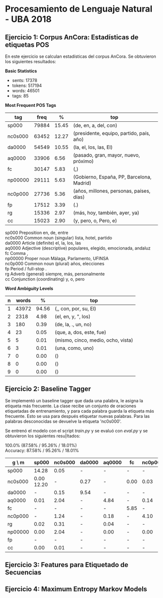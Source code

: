 Procesamiento de Lenguaje Natural - UBA 2018
============================================

Ejercicio 1: Corpus AnCora: Estadísticas de etiquetas POS
---------------------------------------------------------
En este ejercicio se calculan estadísticas del corpus AnCora. Se obtuvieron los siguientes resultados:

**Basic Statistics**
- sents: 17378
- tokens: 517194
- words: 46501
- tags: 85 

**Most Frequent POS Tags**

|tag	 |freq	|%     |top|
|---|---|---|---|
|sp000	 |79884	|15.45 |(de, en, a, del, con)|
|nc0s000 |63452	|12.27 |(presidente, equipo, partido, país, año)|
|da0000	 |54549	|10.55 |(la, el, los, las, El)|
|aq0000	 |33906	|6.56  |(pasado, gran, mayor, nuevo, próximo)|
|fc	 |30147	|5.83  |(,)|
|np00000 |29111	|5.63  |(Gobierno, España, PP, Barcelona, Madrid)||
|nc0p000 |27736	|5.36  |(años, millones, personas, países, días)
|fp	 |17512	|3.39  |(.)|
|rg	 |15336	|2.97  |(más, hoy, también, ayer, ya)|
|cc	 |15023	|2.90  |(y, pero, o, Pero, e)|

sp000	Preposition	en, de, entre<br>
nc0s000	Common noun (singular)	lista, hotel, partido<br>
da0000	Article (definite)	el, la, los, las<br>
aq0000	Adjective (descriptive)	populares, elegido, emocionada, andaluz<br>
fc      Comma	,<br>
np00000	Proper noun	Málaga, Parlamento, UFINSA<br>
nc0p000	Common noun (plural)	años, elecciones<br>
fp	Period / full-stop	.<br>
rg	Adverb (general)	siempre, más, personalmente<br>
cc	Conjunction (coordinating)	y, o, pero<br>

**Word Ambiguity Levels**

|n	|words	|%	|top|
|---|---|---|---|
|1	|43972	|94.56	|(,, con, por, su, El)|
|2	|2318	|4.98	|(el, en, y, ", los)|
|3	|180	|0.39	|(de, la, ., un, no)|
|4	|23	|0.05	|(que, a, dos, este, fue)|
|5	|5	|0.01	|(mismo, cinco, medio, ocho, vista)|
|6	|3	|0.01	|(una, como, uno)|
|7	|0	|0.00	|()|
|8	|0	|0.00	|()|
|9	|0	|0.00	|()|


Ejercicio 2: Baseline Tagger
----------------------------
Se implementó un baseline tagger que dada una palabra, le asigna la etiqueta más frecuente. La clase recibe un conjunto de oraciones etiquetadas de entrenamiento, y para cada palabra guarda la etiqueta más frecuente. Esto se usa para después etiquetar nuevas palabras. Para las palabras desconocidas se devuelve la etiqueta 'nc0s000'.

Se entrenó el modelo con el script *train.py* y se evaluó con *eval.py* y se obtuvieron los siguientes resu|ltados:

100.0% (87.58% / 95.26% / 18.01%)<br>
Accuracy: 87.58% / 95.26% / 18.01%

|g \ m	|sp000	|nc0s000|da0000	|aq0000	|fc	|nc0p000|rg	|np00000|fp	|cc	|
|---	|---	|---	|---	|---	|---	|---	|---	|---	|---	|---	|
|sp000	|14.28	|0.05	|-	|-	|-	|-	|0.01	|-	|-	|-	|	
|nc0s000|0.00	12.20	|-	|0.27	|-	|0.00	|0.03	|0.00	|-	|0.00	|	
|da0000	|-	|0.15	|9.54	|-	|-	|-	|-	|-	|-	|-	|
|aq0000	|0.01	|2.04	|-	|4.84	|-	|0.14	|0.00	|-	|-	|-	|
|fc	|-	|-	|-	|-	|5.85	|-	|-	|-	|-	|-	|
|nc0p000|-	|1.24	|-	|0.18	|-	|4.10	|-	|-	|-	|-	|
|rg	|0.02	|0.31	|-	|0.04	|-	|-	|3.27	|-	|-	|0.02	|
|np00000|0.00	|2.04	|-	|0.00	|-	|0.00	|-	|1.52	|-	|0.00	|
|fp	|-	|-	|-	|-	|-	|-	|-	|-	|3.55	|-	|
|cc	|0.00	|0.01	|-	|-	|-	|-	|0.05	|0.00	|-	|3.34	|


Ejercicio 3: Features para Etiquetado de Secuencias
---------------------------------------------------

Ejercicio 4: Maximum Entropy Markov Models
------------------------------------------

